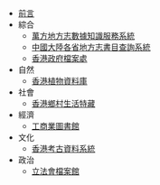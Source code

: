 <!-- docs/_sidebar.md -->
* [前言](/)
* 綜合
  * [萬方地方志數據知識服務系統](/general/wang-fang-local-record.md)
  * [中國大陸各省地方志書目查詢系統](/general/local-record-place.md)
  * [香港政府檔案處](/general/government-records-service.md)
* 自然
  * [香港植物資料庫](/natural/hong-kong-plant-database.md)
* 社會
  * [香港鄉村生活特藏](/social/hong-kong-village-life-collection.md)
* 經濟
  * [工商業圖書館](/economic/business-and-industry-library.md)
* 文化
  * [香港考古資料系統](/cultural/hong-kong-archaeological-archives-system.md)
* 政治
  * [立法會檔案館](/political/legco-archives.md)
